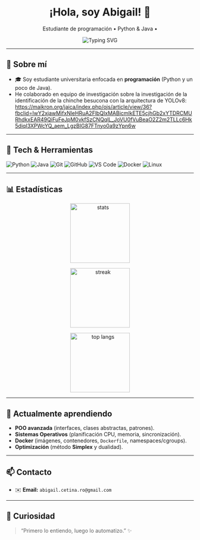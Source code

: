 <!--
📝 CONSEJOS:
1) Cambia <tu-usuario> por tu usuario real de GitHub.
2) Actualiza los enlaces con tus proyectos, LinkedIn, ORCID y correo.
-->

<h1 align="center">¡Hola, soy Abigail! 👋</h1>
<p align="center">
  Estudiante de programación • Python & Java • 
</p>
<p align="center">
  <img
    src="https://readme-typing-svg.demolab.com?font=Fira+Code&pause=1200&center=true&vCenter=true&width=800&lines=%C2%A1Hola%2C+soy+Abigail!+%F0%9F%91%8B;Estudiante+de+programaci%C3%B3n;Python+%26+Java;Estructuras+de+datos;Sistemas+Operativos;C%C3%A1lculo+Vectorial;Simplex"
    alt="Typing SVG" />
</p>

---

## 🧭 Sobre mí
- 🎓 Soy estudiante universitaria enfocada en **programación** (Python y un poco de Java).
- He colaborado en equipo de investigación sobre la investigación de la identificación de la chinche besucona con la arquitectura de YOLOv8: https://maikron.org/jaica/index.php/ojs/article/view/36?fbclid=IwY2xjawMifxNleHRuA2FlbQIxMABicmlkETE5cjhGb2xYTDRCMURhdkxEAR49QiFuFeJpM0vkfSzCNQqlL_JoVU0fVuBeaO2Z2m2TLLc6Hk5diqI3XPWcYQ_aem_LgzBIG87FTnyo0a9zYpn6w

---

## 🔧 Tech & Herramientas
<p>
  <img alt="Python" src="https://img.shields.io/badge/Python-3776AB?logo=python&logoColor=white" />
  <img alt="Java" src="https://img.shields.io/badge/Java-007396?logo=java&logoColor=white" />
  <img alt="Git" src="https://img.shields.io/badge/Git-F05032?logo=git&logoColor=white" />
  <img alt="GitHub" src="https://img.shields.io/badge/GitHub-181717?logo=github&logoColor=white" />
  <img alt="VS Code" src="https://img.shields.io/badge/VS%20Code-007ACC?logo=visualstudiocode&logoColor=white" />
  <img alt="Docker" src="https://img.shields.io/badge/Docker-2496ED?logo=docker&logoColor=white" />
  <img alt="Linux" src="https://img.shields.io/badge/Linux-FCC624?logo=linux&logoColor=black" />
</p>

---

## 📊 Estadísticas
<p align="center">
  <img height="160" src="https://github-readme-stats.vercel.app/api?username=<tu-usuario>&show_icons=true&theme=default&hide_title=true&rank_icon=github" alt="stats" />
</p>
<p align="center">
  <img height="160" src="https://github-readme-streak-stats.herokuapp.com/?user=<tu-usuario>&theme=default" alt="streak" />
</p>
<p align="center">
  <img height="160" src="https://github-readme-stats.vercel.app/api/top-langs/?username=<tu-usuario>&layout=compact&langs_count=8" alt="top langs" />
</p>

---

## 🧠 Actualmente aprendiendo
- **POO avanzada** (interfaces, clases abstractas, patrones).
- **Sistemas Operativos** (planificación CPU, memoria, sincronización).
- **Docker** (imágenes, contenedores, `Dockerfile`, namespaces/cgroups).
- **Optimización** (método **Simplex** y dualidad).

---

## 📫 Contacto
- ✉️ **Email:** `abigail.cetina.ro@gmail.com` <!-- TODO -->

---

## 🧩 Curiosidad
> “Primero lo entiendo, luego lo automatizo.” ✨

<!-- Fin -->
